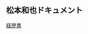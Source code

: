 ## 松本和也ドキュメント
[経歴書](https://github.com/matsukazu0918/document/blob/master/%E8%81%B7%E5%8B%99%E7%B5%8C%E6%AD%B4%E6%9B%B8_%E6%9D%BE%E6%9C%AC%E5%92%8C%E4%B9%9F.md)
